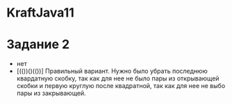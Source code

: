 # KraftJava11
# Задание 2
- нет
- [(())()(())] Правильный вариант. Нужно было убрать последнюю квардатную скобку, так как для нее не было пары из открывающей скобки и первую круглую после квадратной, так как для нее не выбо пары из закрывающей.
